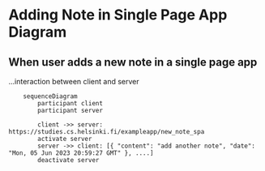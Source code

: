 # Adding Note in Single Page App Diagram

## When user adds a new note in a single page app
...interaction between client and server



```mermaid
    sequenceDiagram
        participant client
        participant server

        client ->> server: https://studies.cs.helsinki.fi/exampleapp/new_note_spa
        activate server
        server ->> client: [{ "content": "add another note", "date": "Mon, 05 Jun 2023 20:59:27 GMT" }, ....]
        deactivate server
```

